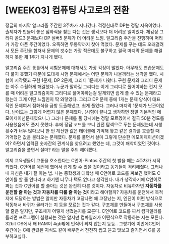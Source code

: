 # [WEEK03] 컴퓨팅 사고로의 전환
  정글의 마지막 알고리즘 주간인 3주차가 지나갔다. 걱정한대로 DP는 정말 지옥이었다. 출제자가 만들어 놓은 점화식을 찾는 다는 것은 생각보다 더 어려운 일이었다. 체감상 그리디 골드3 문제보다 DP 실버5 문제가 더 어려운 느낌. 알고리즘 주간을 진행하며 머리가 가장 아픈 주간이었다. 오죽하면 두통약까지 찾아 먹었다. 문제를 푸는 데도 오래걸려서 모든 주간을 합쳐서 문제의 갯수는 가장 적은데도 불구하고 결국 마지막 문제를 해결하지 못한 채 1주가 지나게 됐다.

  알고리즘 주간 통틀어서 시험문제에 대해서도 가장 걱정이 많았다. 아무래도 연습문제도 다 풀지 못했기 때문에 도대체 시험 문제에서는 어떤 문제가 나올까라는 생각을 했다. 시험이 시작됐고 구현 1문제, DP 2문제, 그리디 1문제가 나왔다. 구현 문제와 그리디 문제는 아주 수월하게 해결했다. 누군가 말하길 그리디는 이게 그리디로 풀어야하는 건지 모를 때 어려운 알고리즘이지 그리디로 풀어야하는걸 알게되면 쉽게 풀 수 있는 문제라고 했는데 그게 어떤 느낌인지 딱 와닿았다. 그리고 DP 문제 중에 1개는 문제 양식이 대표적인 문제여서 점화식을 금방 도출해냈고, 쉽게 풀었다. 그러나 마지막 1문제가 난관이었다. 난이도는 그렇게 어렵지 않은 문제였다. (시험이 끝나고 생각하면 정말 기본적인 메모이제이션문제였으니..) 그러나 문제를 풀 당시에는 정말 모르겠어서 결국 50분 정도를 사용했음에도 풀지 못했다. 후에 정답 코드를 보니 완전 탐색으로 푸는 문제였는데 시행 횟수가 너무 많다보니 한 번 계산한 값은 테이블에 기억해 놓고 같은 결과를 호출할 때 기억했던 값을 불러오는 문제였다. 문제를 풀면서 설마 그렇게 단순한 메모이제이션이겠어? 하면서 입력된 숫자간의 관계식을 찾으려고 했었는 데, 그것이 패착이었던 것이다. 알고리즘을 풀면서 설마? 라는 말을 주의 해야겠다.

  이제 교육생들이 고통을 호소한다는 C언어-Pintos 주간의 첫 발을 떼는 4주차가 시작되었다. C언어를 예전에 했어서 쉽게 할 수 있을 것이라고 동기들이 격려해줬다. 그러나 내 자신은 내가 잘 아는 법. 나는 중학생과 대학생 때 C언어로 코드를 짜보긴 했어도 C언어를 할 줄 안다라고 하기엔 너무나 택도 없다고 생각한다. 내가 생각하기에 C언어로 짜는 것과 C언어를 할 줄아는 것은 완전히 다른 것이다. 자동차로 비유하자면 **자동차를 운전할 줄 아는 것과 자동차를 다룰 줄 아는 것**이라고 해야할까? 자동차를 운전해서 목적지에 도달하는 방법은 알지만 자동차가 고장나면 왜 고장났는 지, 엔진이 어떤 방식으로 작동해서 바퀴가 굴러가는 지 등을 모르는 것과 같다. 구조체를 만들어서 구조체를 사용할 줄은 알지만, 구조체가 어떻게 생겼는지를 모른다. C언어로 코드를 짜서 컴파일러를 돌리면 프로그램이 실행되는 것은 알지만 컴파일러가 어떤식으로 작동하는 지는 모른다. 32bit OS에서 왜 RAM이 4gb밖에 인식이 되지 않는지 등등.. 그렇기에 이번에C언어 주간에는 C에 관련된 지식도 같이 배우면서 천천히 씹고 뜯고 맛보고 즐기면서 C를 공부하고싶다.
